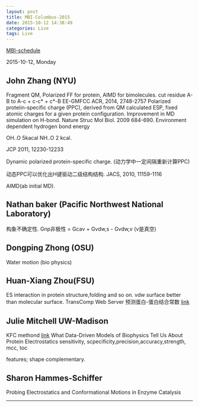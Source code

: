 ```yaml
---
layout: post
title: MBI-Columbus-2015
date: 2015-10-12 14:38:49
categories: Live
tags: Live
---
```


[MBI-schedule](http://mbi.osu.edu/event/?id=824#schedule)

2015-10-12, Monday

## John Zhang (NYU)
Fragment QM, Polarized FF for protein, AIMD for bimolecules. 
cut residue A-B to A-c + c-c* + c*-B
EE-GMFCC
ACR, 2014, 2748-2757
Polarized proteiin-specific charge (PPC), derived from QM calculated ESP, fixed atomic charges for a given protein configuration. Improvement in MD simulation on H-bond.
Nature Struc Mol Biol. 2009 684-690. Environment dependent hydrogen bond energy

OH..O  5kacal NH..O 2 kcal.

JCP 2011, 12230-12233

Dynamic polarized protein-specific charge. (动力学中一定间隔重新计算PPC)

动态PPC可以优化出H键驱动二级结构结构. JACS, 2010, 11159-1116

AIMD(ab initial MD).

## Nathan baker (Pacific Northwest National Laboratory)
构象不确定性.
Gnp非极性 = Gcav + Gvdw,s - Gvdw,v (v是真空)

## Dongping Zhong (OSU)
Water motion (bio  physics)

## Huan-Xiang Zhou(FSU)
ES interaction in protein structure,folding and so on.
vdw surface better than molecular surface.
TransComp Web Server 预测蛋白-蛋白结合常数 [link](http://pipe.sc.fsu.edu/)


## Julie Mitchell UW-Madison
KFC methond [link](https://mitchell-lab.biochem.wisc.edu/common/index.php)
What Data-Driven Models of Biophysics Tell Us About Protein Electrostatics
sensitivity, scpecificity,precision,accuracy,strength, mcc, toc

features;
shape complementary.

## Sharon Hammes-Schiffer 
Probing Electrostatics and Conformational Motions in Enzyme Catalysis

------
